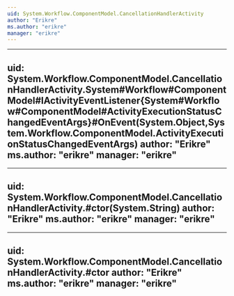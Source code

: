 ```yaml
---
uid: System.Workflow.ComponentModel.CancellationHandlerActivity
author: "Erikre"
ms.author: "erikre"
manager: "erikre"
---
```


---
uid: System.Workflow.ComponentModel.CancellationHandlerActivity.System#Workflow#ComponentModel#IActivityEventListener{System#Workflow#ComponentModel#ActivityExecutionStatusChangedEventArgs}#OnEvent(System.Object,System.Workflow.ComponentModel.ActivityExecutionStatusChangedEventArgs)
author: "Erikre"
ms.author: "erikre"
manager: "erikre"
---

---
uid: System.Workflow.ComponentModel.CancellationHandlerActivity.#ctor(System.String)
author: "Erikre"
ms.author: "erikre"
manager: "erikre"
---

---
uid: System.Workflow.ComponentModel.CancellationHandlerActivity.#ctor
author: "Erikre"
ms.author: "erikre"
manager: "erikre"
---
